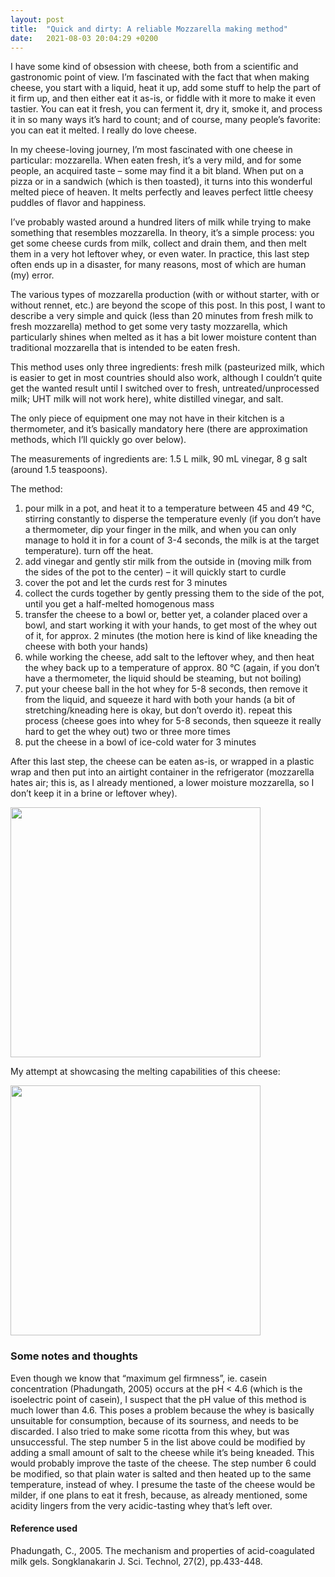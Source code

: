 ```yaml
---
layout: post
title:  "Quick and dirty: A reliable Mozzarella making method"
date:   2021-08-03 20:04:29 +0200
---
```

I have some kind of obsession with cheese, both from a scientific and gastronomic point of view. I’m fascinated with the fact that when making cheese, you start with a liquid, heat it up, add some stuff to help the part of it firm up, and then either eat it as-is, or fiddle with it more to make it even tastier. You can eat it fresh, you can ferment it, dry it, smoke it, and process it in so many ways it’s hard to count; and of course, many people’s favorite: you can eat it melted. I really do love cheese.

In my cheese-loving journey, I’m most fascinated with one cheese in particular: mozzarella. When eaten fresh, it’s a very mild, and for some people, an acquired taste – some may find it a bit bland. When put on a pizza or in a sandwich (which is then toasted), it turns into this wonderful melted piece of heaven. It melts perfectly and leaves perfect little cheesy puddles of flavor and happiness.

I’ve probably wasted around a hundred liters of milk while trying to make something that resembles mozzarella. In theory, it’s a simple process: you get some cheese curds from milk, collect and drain them, and then melt them in a very hot leftover whey, or even water. In practice, this last step often ends up in a disaster, for many reasons, most of which are human (my) error.

The various types of mozzarella production (with or without starter, with or without rennet, etc.) are beyond the scope of this post. In this post, I want to describe a very simple and quick (less than 20 minutes from fresh milk to fresh mozzarella) method to get some very tasty mozzarella, which particularly shines when melted as it has a bit lower moisture content than traditional mozzarella that is intended to be eaten fresh.

This method uses only three ingredients: fresh milk (pasteurized milk, which is easier to get in most countries should also work, although I couldn’t quite get the wanted result until I switched over to fresh, untreated/unprocessed milk; UHT milk will not work here), white distilled vinegar, and salt.

The only piece of equipment one may not have in their kitchen is a thermometer, and it’s basically mandatory here (there are approximation methods, which I’ll quickly go over below).

The measurements of ingredients are: 1.5 L milk, 90 mL vinegar, 8 g salt (around 1.5 teaspoons).

The method:
1.	pour milk in a pot, and heat it to a temperature between 45 and 49 °C, stirring constantly to disperse the temperature evenly (if you don’t have a thermometer, dip your finger in the milk, and when you can only manage to hold it in for a count of 3-4 seconds, the milk is at the target temperature). turn off the heat.
2.	add vinegar and gently stir milk from the outside in (moving milk from the sides of the pot to the center) – it will quickly start to curdle
3.	cover the pot and let the curds rest for 3 minutes
4.	collect the curds together by gently pressing them to the side of the pot, until you get a half-melted homogenous mass
5.	transfer the cheese to a bowl or, better yet, a colander placed over a bowl, and start working it with your hands, to get most of the whey out of it, for approx. 2 minutes (the motion here is kind of like kneading the cheese with both your hands)
6.	while working the cheese, add salt to the leftover whey, and then heat the whey back up to a temperature of approx. 80 °C (again, if you don’t have a thermometer, the liquid should be steaming, but not boiling)
7.	put your cheese ball in the hot whey for 5-8 seconds, then remove it from the liquid, and squeeze it hard with both your hands (a bit of stretching/kneading here is okay, but don’t overdo it). repeat this process (cheese goes into whey for 5-8 seconds, then squeeze it really hard to get the whey out) two or three more times
8.	put the cheese in a bowl of ice-cold water for 3 minutes

After this last step, the cheese can be eaten as-is, or wrapped in a plastic wrap and then put into an airtight container in the refrigerator (mozzarella hates air; this is, as I already mentioned, a lower moisture mozzarella, so I don’t keep it in a brine or leftover whey).

<img src = "https://i.imgur.com/URaiBfJ.png" height = "400px" width = "auto">

My attempt at showcasing the melting capabilities of this cheese:

<img src = "https://i.imgur.com/lNQKs0t.png" height = "400px" width = "400px">

### Some notes and thoughts 
Even though we know that “maximum gel firmness”, ie. casein concentration (Phadungath, 2005) occurs at the pH < 4.6 (which is the isoelectric point of casein), I suspect that the pH value of this method is much lower than 4.6. This poses a problem because the whey is basically unsuitable for consumption, because of its sourness, and needs to be discarded. I also tried to make some ricotta from this whey, but was unsuccessful.
The step number 5 in the list above could be modified by adding a small amount of salt to the cheese while it’s being kneaded. This would probably improve the taste of the cheese.
The step number 6 could be modified, so that plain water is salted and then heated up to the same temperature, instead of whey. I presume the taste of the cheese would be milder, if one plans to eat it fresh, because, as already mentioned, some acidity lingers from the very acidic-tasting whey that’s left over.

#### Reference used
Phadungath, C., 2005. The mechanism and properties of acid-coagulated milk gels. Songklanakarin J. Sci. Technol, 27(2), pp.433-448.

